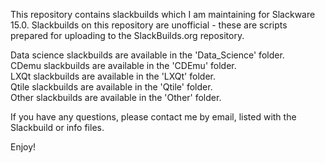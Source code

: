 This repository contains slackbuilds which I am maintaining for Slackware 15.0. Slackbuilds on this repository are unofficial - these are scripts prepared for uploading to the SlackBuilds.org repository.

Data science slackbuilds are available in the 'Data_Science' folder.  
CDemu slackbuilds are available in the 'CDEmu' folder.  
LXQt slackbuilds are available in the 'LXQt' folder.  
Qtile slackbuilds are available in the 'Qtile' folder.  
Other slackbuilds are available in the 'Other' folder.  

If you have any questions, please contact me by email, listed with the Slackbuild or info files.

Enjoy!
